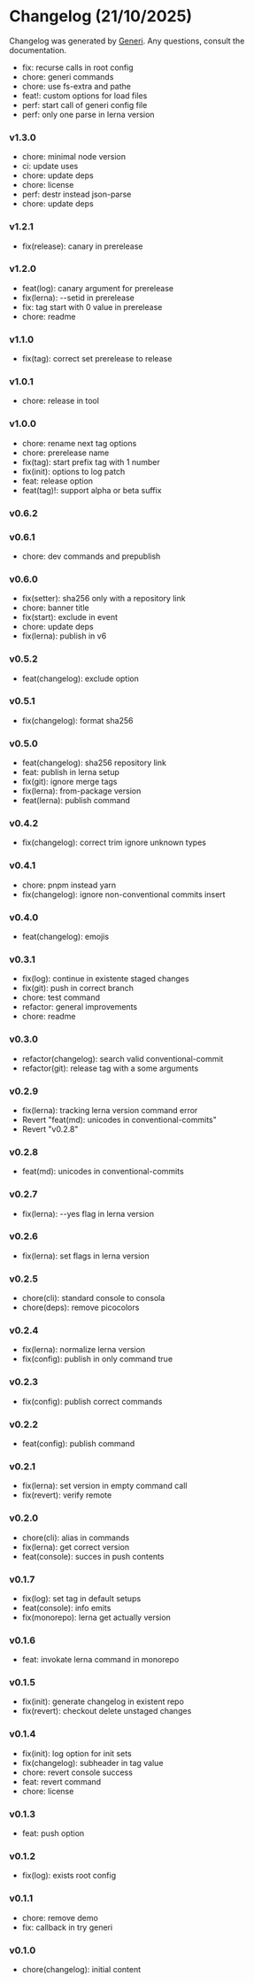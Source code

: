 # Changelog (21/10/2025)

Changelog was generated by [Generi](https://github.com/betterwrite/generi). Any questions, consult the documentation.
* fix: recurse calls in root config
* chore: generi commands
* chore: use fs-extra and pathe
* feat!: custom options for load files
* perf: start call of generi config file
* perf: only one parse in lerna version

### v1.3.0

* chore: minimal node version
* ci: update uses
* chore: update deps
* chore: license
* perf: destr instead json-parse
* chore: update deps

### v1.2.1

* fix(release): canary in prerelease

### v1.2.0

* feat(log): canary argument for prerelease
* fix(lerna): --setid in prerelease
* fix: tag start with 0 value in prerelease
* chore: readme

### v1.1.0

* fix(tag): correct set prerelease to release

### v1.0.1

* chore: release in tool

### v1.0.0

* chore: rename next tag options
* chore: prerelease name
* fix(tag): start prefix tag with 1 number
* fix(init): options to log patch
* feat: release option
* feat(tag)!: support alpha or beta suffix

### v0.6.2


### v0.6.1

* chore: dev commands and prepublish

### v0.6.0

* fix(setter): sha256 only with a repository link
* chore: banner title
* fix(start): exclude in event
* chore: update deps
* fix(lerna): publish in v6

### v0.5.2

* feat(changelog): exclude option

### v0.5.1

* fix(changelog): format sha256

### v0.5.0

* feat(changelog): sha256 repository link
* feat: publish in lerna setup
* fix(git): ignore merge tags
* fix(lerna): from-package version
* feat(lerna): publish command

### v0.4.2

* fix(changelog): correct trim ignore unknown types

### v0.4.1

* chore: pnpm instead yarn
* fix(changelog): ignore non-conventional commits insert

### v0.4.0

* feat(changelog): emojis

### v0.3.1

* fix(log): continue in existente staged changes
* fix(git): push in correct branch
* chore: test command
* refactor: general improvements
* chore: readme

### v0.3.0

* refactor(changelog): search valid conventional-commit
* refactor(git): release tag with a some arguments

### v0.2.9

* fix(lerna): tracking lerna version command error
* Revert "feat(md): unicodes in conventional-commits"
* Revert "v0.2.8"

### v0.2.8

* feat(md): unicodes in conventional-commits

### v0.2.7

* fix(lerna): --yes flag in lerna version

### v0.2.6

* fix(lerna): set flags in lerna version

### v0.2.5

* chore(cli): standard console to consola
* chore(deps): remove picocolors

### v0.2.4

* fix(lerna): normalize lerna version
* fix(config): publish in only command true

### v0.2.3

* fix(config): publish correct commands

### v0.2.2

* feat(config): publish command

### v0.2.1

* fix(lerna): set version in empty command call
* fix(revert): verify remote

### v0.2.0

* chore(cli): alias in commands
* fix(lerna): get correct version
* feat(console): succes in push contents

### v0.1.7

* fix(log): set tag in default setups
* feat(console): info emits
* fix(monorepo): lerna get actually version

### v0.1.6

* feat: invokate lerna command in monorepo

### v0.1.5

* fix(init): generate changelog in existent repo
* fix(revert): checkout delete unstaged changes

### v0.1.4

* fix(init): log option for init sets
* fix(changelog): subheader in tag value
* chore: revert console success
* feat: revert command
* chore: license

### v0.1.3

* feat: push option

### v0.1.2

* fix(log): exists root config

### v0.1.1

* chore: remove demo
* fix: callback in try generi

### v0.1.0

* chore(changelog): initial content
